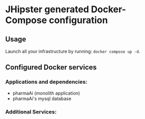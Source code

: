 # JHipster generated Docker-Compose configuration

## Usage

Launch all your infrastructure by running: `docker compose up -d`.

## Configured Docker services

### Applications and dependencies:

- pharmaAi (monolith application)
- pharmaAi's mysql database

### Additional Services:

